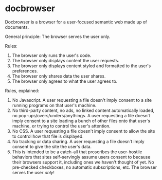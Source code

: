 # docbrowser

Docbrowser is a browser for a user-focused semantic web made up of documents.

General principle:
The browser serves the user only.

Rules:
1. The browser only runs the user's code.
2. The browser only displays content the user requests.
3. The browser only displays content styled and formatted to the user's
preferences.
4. The browser only shares data the user shares.
5. The browser only agrees to what the user agrees to.

Rules, explained:
1. No Javascript. A user requesting a file doesn't imply consent to a site
running programs on that user's machine.
2. No third-party content, no ads, no linked content automatically loaded, no
pop-ups/overs/unders/anythings. A user requesting a file doesn't imply consent
to a site loading a bunch of other files onto that user's machine, or trying
to control the user's attention.
3. No CSS. A user requesting a file doesn't imply consent to allow the site to
control how that file is displayed.
4. No tracking or data sharing. A user requesting a file doesn't imply consent
to give the site the user's data.
5. This is intended to be a catch-all that proscribes the user-hostile
behaviors that sites self-servingly assume users consent to because their
browsers support it, including ones we haven't thought of yet. No pre-checked
checkboxes, no automatic subscriptions, etc. The browser serves the user *only*!
